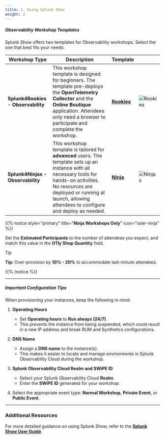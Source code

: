 ```yaml
---
title: 2. Using Splunk Show
weight: 2
---
```


##### **Observability Workshop Templates**

Splunk Show offers two templates for Observability workshops. Select the one that best fits your needs:

| Workshop Type | Description | Template | |
| --- | --- | --- | --- |
| **Splunk4Rookies - Observability** | This workshop template is designed for beginners. The template pre-deploys the **OpenTelemetry Collector** and the **Online Boutique** application. Attendees only need a browser to participate and complete the workshop. | [**Rookies**](https://show.splunk.com/template/262/) | ![Rookies](../images/rookies.png) |
| **Splunk4Ninjas - Observability** | This workshop template is tailored for **advanced** users. The template sets up an instance with all necessary tools for hands-on activities. No resources are deployed or running at launch, allowing attendees to configure and deploy as needed. | [**Ninja**](https://show.splunk.com/template/428/) | ![Ninjas](../images/ninjas.png) |

{{% notice  style="primary" title="**Ninja Workshops Only**" icon="user-ninja" %}}

Set the **Estimated Participants** to the number of attendees you expect, and match this value in the **O11y Shop Quantity** field.  
> [!TIP]
> **Tip:** Over-provision by **10% - 20%** to accommodate last-minute attendees.  

{{% /notice %}}

---

##### **Important Configuration Tips**

When provisioning your instances, keep the following in mind:

1. **Operating Hours**
   - Set **Operating hours** to **Run always (24/7)**.
   - This prevents the instance from being suspended, which could result in a new IP address and break RUM and Synthetics configurations.

2. **DNS Name**
   - Assign a **DNS name** to the instance(s).
   - This makes it easier to locate and manage environments in Splunk Observability Cloud during the workshop.

3. **Splunk Observability Cloud Realm and SWiPE ID**
   - Select your Splunk Observability Cloud **Realm**.
   - Enter the **SWiPE ID** generated for your workshop.

4. Select the appropriate event type: **Normal Workshop**, **Private Event**, or **Public Event**.

---

### **Additional Resources**

For more detailed guidance on using Splunk Show, refer to the [**Splunk Show User Guide**](http://go/show/user-guide).
